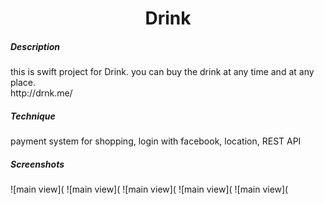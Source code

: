 <h1 align="center">Drink</h1>
<h5>Description</h5>
this is swift project for Drink. you can buy the drink at any time and at any place.<br>
http://drnk.me/
<h5>Technique</h5>
payment system for shopping, login with facebook, location, REST API
<h5>Screenshots</h5>
![main view](
![main view](
![main view](
![main view](
![main view](

